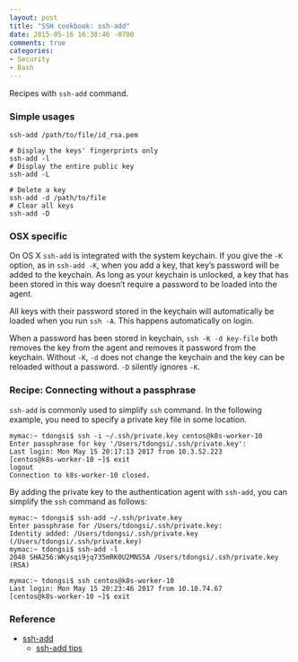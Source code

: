 ```yaml
---
layout: post
title: "SSH cookbook: ssh-add"
date: 2015-05-16 16:38:46 -0700
comments: true
categories: 
- Security
- Bash
---
```


Recipes with `ssh-add` command.

### Simple usages

``` plain Adding identity file
ssh-add /path/to/file/id_rsa.pem
```

``` plain Listing identities
# Display the keys' fingerprints only
ssh-add -l
# Display the entire public key
ssh-add -L
```

``` plain Deleting identity
# Delete a key
ssh-add -d /path/to/file
# Clear all keys
ssh-add -D
```

### OSX specific

On OS X `ssh-add` is integrated with the system keychain. If you give the `-K` option, as in `ssh-add -K`, when you add a key, that key’s password will be added to the keychain. As long as your keychain is unlocked, a key that has been stored in this way doesn’t require a password to be loaded into the agent.

All keys with their password stored in the keychain will automatically be loaded when you run `ssh -A`. This happens automatically on login.

When a password has been stored in keychain, `ssh -K -d key-file` both removes the key from the agent and removes it password from the keychain. Without `-K`, `-d` does not change the keychain and the key can be reloaded without a password. `-D` silently ignores `-K`.

### Recipe: Connecting without a passphrase

`ssh-add` is commonly used to simplify `ssh` command. 
In the following example, you need to specify a private key file in some location.

``` plain Before
mymac:~ tdongsi$ ssh -i ~/.ssh/private.key centos@k8s-worker-10
Enter passphrase for key '/Users/tdongsi/.ssh/private.key':
Last login: Mon May 15 20:17:13 2017 from 10.3.52.223
[centos@k8s-worker-10 ~]$ exit
logout
Connection to k8s-worker-10 closed.
```

By adding the private key to the authentication agent with `ssh-add`, you can simplify the `ssh` command as follows:

``` plain After
mymac:~ tdongsi$ ssh-add ~/.ssh/private.key
Enter passphrase for /Users/tdongsi/.ssh/private.key:
Identity added: /Users/tdongsi/.ssh/private.key (/Users/tdongsi/.ssh/private.key)
mymac:~ tdongsi$ ssh-add -l
2048 SHA256:WKysqi9jq735mRK0U2MNS5A /Users/tdongsi/.ssh/private.key (RSA)

mymac:~ tdongsi$ ssh centos@k8s-worker-10
Last login: Mon May 15 20:23:46 2017 from 10.10.74.67
[centos@k8s-worker-10 ~]$ exit
```

### Reference

* [ssh-add](https://help.github.com/articles/error-permission-denied-publickey/)
  * [ssh-add tips](http://stuff-things.net/2016/02/11/stupid-ssh-add-tricks/)

